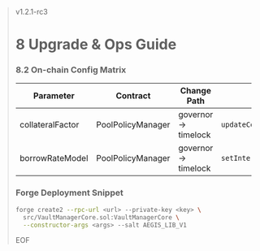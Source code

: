 > v1.2.1-rc3
>
> # 8 Upgrade & Ops Guide
>
> ### 8.2 On-chain Config Matrix
>
> | Parameter        | Contract          | Change Path         | Selector                                        | Pause Bit |
> | ---------------- | ----------------- | ------------------- | ----------------------------------------------- | --------- |
> | collateralFactor | PoolPolicyManager | governor → timelock | `updateCollateralFactor(bytes32,uint16,uint16)` | PAUSE_GOV |
> | borrowRateModel  | PoolPolicyManager | governor → timelock | `setInterestModel(bytes32,address)`             | PAUSE_GOV |
>
> ### Forge Deployment Snippet
>
> ```bash
> forge create2 --rpc-url <url> --private-key <key> \
>   src/VaultManagerCore.sol:VaultManagerCore \
>   --constructor-args <args> --salt AEGIS_LIB_V1
> ```
>
> EOF
